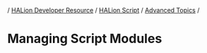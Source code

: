 / [HALion Developer Resource](../..//HALion-Developer-Resource.md) / [HALion Script](./HALion-Script.md) / [Advanced Topics](./Advanced-Topics.md) /

# Managing Script Modules
